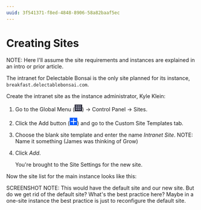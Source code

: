 ```yaml
---
uuid: 3f541371-f8ed-4848-8906-58a82baaf5ec
---
```

# Creating Sites

NOTE: Here I'll assume the site requirements and instances are explained in an intro or prior article.

The intranet for Delectable Bonsai is the only site planned for its instance, `breakfast.delectablebonsai.com`.

Create the intranet site as the instance administrator, Kyle Klein:

1. Go to the Global Menu (![Global Menu](../../images/icon-applications-menu.png)) &rarr; Control Panel &rarr; Sites.

1. Click the Add button (![Add](../../images/icon-add.png)) and go to the Custom Site Templates tab.

1. Choose the blank site template and enter the name _Intranet Site_. NOTE: Name it something (James was thinking of Grow)

1. Click _Add_.

   You're brought to the Site Settings for the new site. 

Now the site list for the main instance looks like this:

SCREENSHOT
NOTE: This would have the default site and our new site. But do we get rid of the default site? What's the best practice here? Maybe in a one-site instance the best practice is just to reconfigure the default site.
